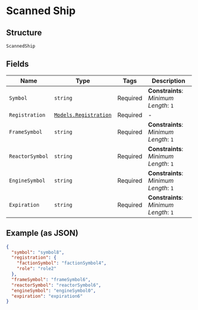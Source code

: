 
# Scanned Ship

## Structure

`ScannedShip`

## Fields

| Name | Type | Tags | Description |
|  --- | --- | --- | --- |
| `Symbol` | `string` | Required | **Constraints**: *Minimum Length*: `1` |
| `Registration` | [`Models.Registration`](../../doc/models/registration.md) | Required | - |
| `FrameSymbol` | `string` | Required | **Constraints**: *Minimum Length*: `1` |
| `ReactorSymbol` | `string` | Required | **Constraints**: *Minimum Length*: `1` |
| `EngineSymbol` | `string` | Required | **Constraints**: *Minimum Length*: `1` |
| `Expiration` | `string` | Required | **Constraints**: *Minimum Length*: `1` |

## Example (as JSON)

```json
{
  "symbol": "symbol8",
  "registration": {
    "factionSymbol": "factionSymbol4",
    "role": "role2"
  },
  "frameSymbol": "frameSymbol6",
  "reactorSymbol": "reactorSymbol6",
  "engineSymbol": "engineSymbol0",
  "expiration": "expiration6"
}
```

